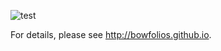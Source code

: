![test](.github/workflows/test-bowfolio/badge.svg)


For details, please see http://bowfolios.github.io.
